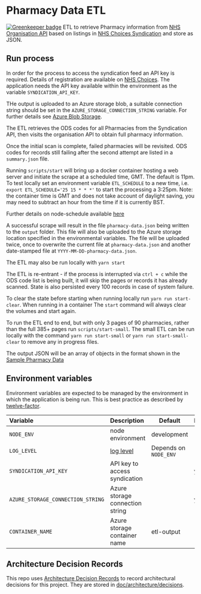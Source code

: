 # Pharmacy Data ETL

[![Greenkeeper badge](https://badges.greenkeeper.io/nhsuk/pharmacy-data-etl.svg)](https://greenkeeper.io/)
ETL to retrieve Pharmacy information from [NHS Organisation API](http://api.nhs.uk/organisations) based on listings in [NHS Choices Syndication](http://www.nhs.uk/aboutNHSChoices/professionals/syndication/Pages/Webservices.aspx)
and store as JSON.

## Run process

In order for the process to access the syndication feed an API key is required.
Details of registration are available on
[NHS Choices](http://www.nhs.uk/aboutNHSChoices/professionals/syndication/Pages/Webservices.aspx).
The application needs the API key available within the environment as the variable `SYNDICATION_API_KEY`.

THe output is uploaded to an Azure storage blob, a suitable connection string should be set in the `AZURE_STORAGE_CONNECTION_STRING` variable.
For further details see [Azure Blob Storage](https://azure.microsoft.com/en-gb/services/storage/blobs/).

The ETL retrieves the ODS codes for all Pharmacies from the Syndication API, then visits the organisation API to obtain full pharmacy information.

Once the initial scan is complete, failed pharmacies will be revisited. ODS codes for records still failing after the second attempt are listed in a `summary.json` file.

Running `scripts/start` will bring up a docker container hosting a web server and initiate the scrape at a scheduled time, GMT.
The default is 11pm. To test locally set an environment variable `ETL_SCHEDULE` to a new time,
i.e. `export ETL_SCHEDULE='25 15 * * *'` to start the processing a 3:25pm. Note: the container time is GMT and does not take account of daylight saving, you may need to subtract an hour from the time if it is currently BST.

Further details on node-schedule available [here](https://www.npmjs.com/package/node-schedule)

A successful scrape will result in the file `pharmacy-data.json` being written to the `output` folder. This file will also be uploaded to the Azure storage location specified in the environmental variables. The file will be uploaded twice, once to overwrite the current file at `pharmacy-data.json` and another date-stamped file at `YYYY-MM-DD-pharmacy-data.json`.

The ETL may also be run locally with `yarn start`

The ETL is re-entrant - if the process is interrupted via `ctrl + c` while the ODS code list is being built, it will skip the pages or records it has already scanned. State is also persisted every 100 records in case of system failure.

To clear the state before starting when running locally run `yarn run start-clear`.
When running in a container The `start` command will always clear the volumes and start again.

To run the ETL end to end, but with only 3 pages of 90 pharmacies, rather than the full 385+ pages run `scripts/start-small`.
The small ETL can be run locally with the command `yarn run start-small` or `yarn run start-small-clear` to remove any in progress files.

The output JSON will be an array of objects in the format shown in the [Sample Pharmacy Data](sample-pharmacy-data.json)

## Environment variables

Environment variables are expected to be managed by the environment in which
the application is being run. This is best practice as described by
[twelve-factor](https://12factor.net/config).

| Variable                         | Description                                                        | Default               | Required |
|:---------------------------------|:-------------------------------------------------------------------|-----------------------|:---------|
| `NODE_ENV`                       | node environment                                                   | development           |          |
| `LOG_LEVEL`                      | [log level](https://github.com/trentm/node-bunyan#levels)          | Depends on `NODE_ENV` |          |
| `SYNDICATION_API_KEY`            | API key to access syndication                                      |                       | yes      |
| `AZURE_STORAGE_CONNECTION_STRING`| Azure storage connection string                                    |                       | yes      |
| `CONTAINER_NAME`                 | Azure storage container name                                       | etl-output            |          |

## Architecture Decision Records

This repo uses
[Architecture Decision Records](http://thinkrelevance.com/blog/2011/11/15/documenting-architecture-decisions)
to record architectural decisions for this project.
They are stored in [doc/architecture/decisions](doc/architecture/decisions).
